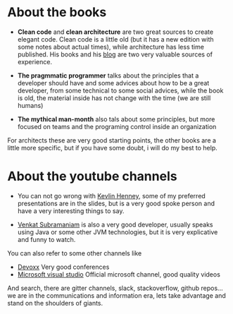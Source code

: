 # About the books
- **Clean code** and **clean architecture** are two great sources to create elegant code. Clean code is a little old
(but it has a new edition with some notes about actual times), while architecture has less time published.
His books and his [blog](https://blog.cleancoder.com/) are two very valuable sources of experience.

- **The pragmmatic programmer** talks about the principles that a developer should have and some advices about how to be a great developer,
from some technical to some social advices, while the book is old, the material inside has not change with the time (we are still humans)

- **The mythical man-month** also tals about some principles, but more focused on teams and the programing control inside an organization

For architects these are very good starting points, the other books are a little more specific, but if you have some doubt,
i will do my best to help.

# About the youtube channels
- You can not go wrong with [Kevlin Henney](https://www.youtube.com/results?search_query=kevlin+henney), some of my preferred presentations
are in the slides, but is a very good spoke person and have a very interesting things to say.

- [Venkat Subramaniam](https://agiledeveloper.com/) is also a very good developer, usually speaks using Java or some other JVM technologies,
but it is very explicative and funny to watch.

You can also refer to some other channels like
- [Devoxx](https://www.youtube.com/channel/UCCBVCTuk6uJrN3iFV_3vurg) Very good conferences
- [Microsoft visual studio](https://www.youtube.com/user/VisualStudio) Official microsoft channel, good quality videos

And search, there are gitter channels, slack, stackoverflow, github repos... we are in the communications and information era, lets take
advantage and stand on the shoulders of giants.
